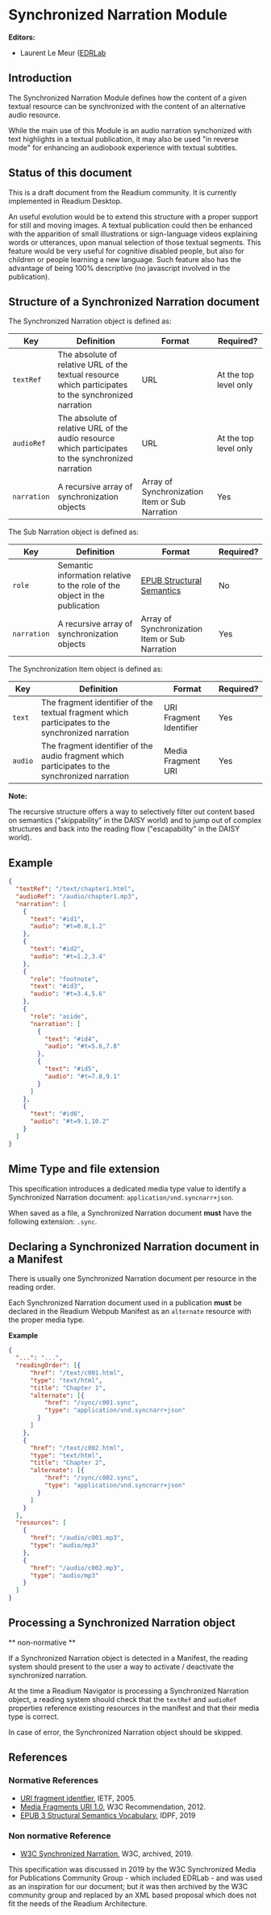 # Synchronized Narration Module

**Editors:**

* Laurent Le Meur ([EDRLab](https://www.edrlab.org)

## Introduction

The Synchronized Narration Module defines how the content of a given textual resource can be synchronized with the content of an alternative audio resource. 

While the main use of this Module is an audio narration synchonized with text highlights in a textual publication, it may also be used "in reverse mode" for enhancing an audiobook experience with textual subtitles.

## Status of this document

This is a draft document from the Readium community. It is currently implemented in Readium Desktop.

An useful evolution would be to extend this structure with a proper support for still and moving images. A textual publication could then be enhanced with the apparition of small illustrations or sign-language videos explaining words or utterances, upon manual selection of those textual segments. This feature would be very useful for cognitive disabled people, but also for children or people learning a new language. Such feature also has the advantage of being 100% descriptive (no javascript involved in the publication).


## Structure of a Synchronized Narration document

The Synchronized Narration object is defined as:

| Key  | Definition | Format | Required? |
| ---- | -----------| -------| ----------|
| `textRef`   |  The absolute of relative URL of the textual resource which participates to the synchronized narration | URL | At the top level only |
| `audioRef`  |  The absolute of relative URL of the audio resource which participates to the synchronized narration | URL | At the top level only |
| `narration` | A recursive array of synchronization objects | Array of Synchronization Item or Sub Narration | Yes |


The Sub Narration object is defined as:

| Key  | Definition | Format | Required? |
| ---- | -----------| -------| ----------|
| `role`      | Semantic information relative to the role of the object in the publication | [EPUB Structural Semantics](#references) | No |
| `narration` | A recursive array of synchronization objects | Array of Synchronization Item or Sub Narration | Yes |


The Synchronization Item object is defined as:

| Key  | Definition | Format | Required? |
| ---- | -----------| -------| ----------|
| `text`  | The fragment identifier of the textual fragment which participates to the synchronized narration | URI Fragment Identifier | Yes |
| `audio` | The fragment identifier of the audio fragment which participates to the synchronized narration | Media Fragment URI | Yes |

**Note:**

The recursive structure offers a way to selectively filter out content based on semantics ("skippability" in the DAISY world) and to jump out of complex structures and back into the reading flow ("escapability" in the DAISY world).

## Example

```json
{
  "textRef": "/text/chapter1.html",
  "audioRef": "/audio/chapter1.mp3",
  "narration": [
    {
      "text": "#id1",
      "audio": "#t=0.0,1.2"
    },
    {
      "text": "#id2",
      "audio": "#t=1.2,3.4"
    },
    {
      "role": "footnote",
      "text": "#id3",
      "audio": "#t=3.4,5.6"
    },
    {
      "role": "aside",
      "narration": [
        {
          "text": "#id4",
          "audio": "#t=5.6,7.8"
        },
        {
          "text": "#id5",
          "audio": "#t=7.8,9.1"
        }
      ]
    },
    {
      "text": "#id6",
      "audio": "#t=9.1,10.2"
    }
  ]
}
```

## Mime Type and file extension

This specification introduces a dedicated media type value to identify a Synchronized Narration document: `application/vnd.syncnarr+json`.

When saved as a file, a Synchronized Narration document <strong class="rfc">must</strong> have the following extension: `.sync`. 

## Declaring a Synchronized Narration document in a Manifest

There is usually one Synchronized Narration document per resource in the reading order. 

Each Synchronized Narration document used in a publication <strong class="rfc">must</strong> be declared in the Readium Webpub Manifest as an `alternate` resource with the proper media type. 

**Example** 

```json
{
  "...": "...",  
  "readingOrder": [{
      "href": "/text/c001.html", 
      "type": "text/html", 
      "title": "Chapter 1",
      "alternate": [{
          "href": "/sync/c001.sync",
          "type": "application/vnd.syncnarr+json"
        }
      ]
    }, 
    { 
      "href": "/text/c002.html", 
      "type": "text/html", 
      "title": "Chapter 2",
      "alternate": [{
          "href": "/sync/c002.sync",
          "type": "application/vnd.syncnarr+json"
        }
      ]
    }
  ],
  "resources": [
    { 
      "href": "/audio/c001.mp3", 
      "type": "audio/mp3"
    },
    { 
      "href": "/audio/c002.mp3", 
      "type": "audio/mp3"
    }
  ]
}
```

## Processing a Synchronized Narration object

** non-normative **

If a Synchronized Narration object is detected in a Manifest, the reading system should present to the user a way to activate / deactivate the synchronized narration.

At the time a Readium Navigator is processing a Synchronized Narration object, a reading system should check that the `textRef` and `audioRef` properties reference existing resources in the manifest and that their media type is correct. 

In case of error, the Synchronized Narration object should be skipped. 

## References

### Normative References

- [URI fragment identfier](https://www.ietf.org/rfc/rfc3986.txt), IETF, 2005.
- [Media Fragments URI 1.0](https://www.w3.org/TR/media-frags/), W3C Recommendation, 2012.
- [EPUB 3 Structural Semantics Vocabulary](https://idpf.github.io/epub-vocabs/structure/), IDPF, 2019

### Non normative Reference

- [W3C Synchronized Narration](https://w3c.github.io/sync-media-pub/archived/synchronized-narration.html), W3C, archived, 2019. 

This specification was discussed in 2019 by the W3C Synchronized Media for Publications Community Group - which included EDRLab - and was used as an inspiration for our document; but it was then archived by the W3C community group and replaced by an XML based proposal which does not fit the needs of the Readium Architecture. 

